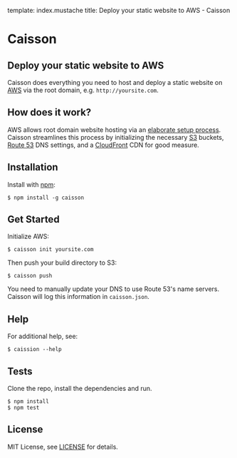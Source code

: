 template: index.mustache
title: Deploy your static website to AWS - Caisson

# Caisson

## Deploy your static website to AWS

Caisson does everything you need to host and deploy a static website on [AWS](https://aws.amazon.com/) via the root domain, e.g. `http://yoursite.com`.

## How does it work?

AWS allows root domain website hosting via an [elaborate setup process](http://aws.typepad.com/aws/2012/12/root-domain-website-hosting-for-amazon-s3.html). Caisson streamlines this process by initializing the necessary [S3](http://aws.amazon.com/s3/) buckets, [Route 53](http://aws.amazon.com/route53/) DNS settings, and a [CloudFront](http://aws.amazon.com/cloudfront/) CDN for good measure.

## Installation

Install with [npm](https://npmjs.org/package/caisson):

```
$ npm install -g caisson
```

## Get Started

Initialize AWS:

```
$ caisson init yoursite.com
```

Then push your build directory to S3:

```
$ caisson push
```

You need to manually update your DNS to use Route 53's name servers. Caisson will log this information in `caisson.json`.

## Help

For additional help, see:

```
$ caission --help
```

## Tests

Clone the repo, install the dependencies and run.

```
$ npm install
$ npm test
```

## License

MIT License, see [LICENSE](https://github.com/christophercliff/caisson/blob/master/LICENSE.md) for details.